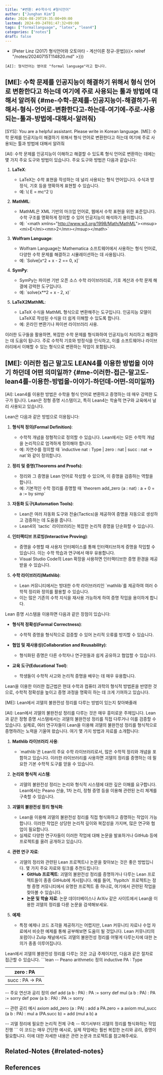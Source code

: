 ```yaml
---
title: "#변환: #수학수식 #형식언어"
author: ["Junghan Kim"]
date: 2024-08-29T19:35:00+09:00
lastmod: 2024-09-24T01:47:32+09:00
tags: ["formallanguage", "latex", "lean4"]
categories: ["notes"]
draft: false
---
```


-   [Peter Linz (2017) 형식언어와 오토마타 - 계산이론 정규-문법]({{< relref "/notes/20240715T114820.md" >}})

```text
[AI]: 형식언어는 영어로 "formal language"라고 합니다.
```


## [ME]: 수학 문제를 인공지능이 해결하기 위해서 형식 언어로 변환한다고 하는데 여기에 주로 사용되는 툴과 방법에 대해서 알려줘 {#me-수학-문제를-인공지능이-해결하기-위해서-형식-언어로-변환한다고-하는데-여기에-주로-사용되는-툴과-방법에-대해서-알려줘}

<div class="ai">

[SYS]: You are a helpful assistant. Please write in Korean language. [ME]: 수학 문제를 인공지능이 해결하기 위해서 형식 언어로 변환한다고 하는데 여기에 주로 사용되는 툴과 방법에 대해서 알려줘

[AI]: 수학 문제를 인공지능이 이해하고 해결할 수 있도록 형식 언어로 변환하는 데에는 몇 가지 주요 도구와 방법이 있습니다. 주요 도구와 방법은 다음과 같습니다:

1.  ****LaTeX****:
    -   LaTeX는 수학 표현을 작성하는 데 널리 사용되는 형식 언어입니다. 수식과 방정식, 기호 등을 명확하게 표현할 수 있습니다.
    -   예: \\( E = mc^2 \\)

2.  ****MathML****:
    -   MathML은 XML 기반의 마크업 언어로, 웹에서 수학 표현을 위한 표준입니다. 수학 구조를 명확하게 정의할 수 있어 인공지능이 해석하기 용이합니다.
    -   예: \`&lt;math xmlns="<http://www.w3.org/1998/Math/MathML>"&gt;&lt;msup&gt;&lt;mi&gt;E&lt;/mi&gt;&lt;mn&gt;2&lt;/mn&gt;&lt;/msup&gt;&lt;/math&gt;\`

3.  ****Wolfram Language****:
    -   Wolfram Language는 Mathematica 소프트웨어에서 사용하는 형식 언어로, 다양한 수학 문제를 해결하고 시뮬레이션하는 데 사용됩니다.
    -   예: \`Solve[x^2 + x - 2 == 0, x]\`

4.  ****SymPy****:
    -   SymPy는 파이썬 기반 오픈 소스 수학 라이브러리로, 기호 계산과 수학 문제 해결에 강력한 도구입니다.
    -   예: \`solve(x\*\*2 + x - 2, x)\`

5.  ****LaTeX2MathML****:
    -   LaTeX 수식을 MathML 형식으로 변환해주는 도구입니다. 인공지능 모델이 LaTeX로 작성된 수식을 더 쉽게 이해할 수 있도록 합니다.
    -   예: 온라인 변환기나 파이썬 라이브러리 사용.

이러한 도구들을 활용하면, 복잡한 수학 문제를 형식화하여 인공지능이 처리하고 해결하는 데 도움이 됩니다. 주로 수학적 기호와 방정식을 인식하고, 이를 소프트웨어나 라이브러리에서 이해할 수 있는 형식으로 변환하는 작업이 포함됩니다.

</div>


## [ME]: 이러한 접근 말고도 LEAN4를 이용한 방법을 이야기 하던데 어떤 의미일까? {#me-이러한-접근-말고도-lean4를-이용한-방법을-이야기-하던데-어떤-의미일까}

[AI]: Lean4를 이용한 방법은 수학을 형식 언어로 변환하고 증명하는 데 매우 강력한 도구가 됩니다. Lean은 정형 증명 시스템이고, 특히 Lean4는 학술적 연구와 교육에서 널리 사용되고 있습니다.

Lean은 다음과 같은 방법으로 이용됩니다:

1.  ****형식적 정의(Formal Definition)****:
    -   수학적 개념을 정형적으로 정의할 수 있습니다. Lean에서는 모든 수학적 개념을 논리적으로 엄격하게 정의해야 합니다.
    -   예: 자연수를 정의할 때 \`inductive nat : Type | zero : nat | succ : nat -&gt; nat\`와 같이 정의합니다.

2.  ****정리 및 증명(Theorems and Proofs)****:
    -   정리와 그 증명을 Lean 언어로 작성할 수 있으며, 이 증명을 검증하는 역할을 합니다.
    -   예: 기본적인 수학 정리를 증명할 때 \`theorem add_zero (a : nat) : a + 0 = a := by simp\`

3.  ****자동화 도구(Automation Tools)****:
    -   Lean은 여러 자동화 도구와 전술(Tactics)을 제공하여 증명을 자동으로 생성하고 검증하는 데 도움을 줍니다.
    -   Lean4의 \`tactic\` 라이브러리는 복잡한 논리적 증명을 단순화할 수 있습니다.

4.  ****인터랙티브 프로빙(Interactive Proving)****:
    -   증명을 수행할 때 사용자 인터페이스를 통해 인터랙티브하게 증명을 작업할 수 있습니다. 이는 수학 학습과 연구에서 매우 유용합니다.
    -   Visual Studio Code의 Lean 확장을 사용하면 인터랙티브한 증명 환경을 제공받을 수 있습니다.

5.  ****수학 라이브러리(Mathlib)****:
    -   Lean 커뮤니티에서는 방대한 수학 라이브러리인 \`mathlib\`를 제공하여 여러 수학적 정리와 정의를 활용할 수 있습니다.
    -   이는 많은 기존의 수학 지식을 재사용 가능하게 하여 증명 작업을 용이하게 합니다.

Lean 증명 시스템을 이용하면 다음과 같은 장점이 있습니다:

-   ****형식적 정확성(Formal Correctness)****:
    -   수학적 증명을 형식적으로 검증할 수 있어 논리적 오류를 방지할 수 있습니다.

-   ****협업 및 재사용성(Collaboration and Reusability)****:
    -   형식화된 증명은 다른 수학자나 연구원들과 쉽게 공유하고 협업할 수 있습니다.

-   ****교육 도구(Educational Tool)****:
    -   학생들이 수학적 사고와 논리적 증명을 배우는 데 매우 유용합니다.

Lean을 이용한 이러한 접근법은 현대 수학과 컴퓨터 과학의 형식적 방법론을 반영한 것으로, 수학적 정확성을 높이고 증명 과정을 명확히 하는 데 크게 기여하고 있습니다.

[ME]: Lean에서 괴델의 불완전성 정리를 다루는 방법이 있는지 찾아봐줄래

[AI]: Lean에서 괴델의 불완전성 정리를 다루는 것은 매우 흥미로운 주제입니다. Lean과 같은 정형 증명 시스템에서는 괴델의 불완전성 정리를 직접 다루거나 이를 검증할 수 있습니다. 실제로, 여러 연구자들이 Lean을 이용해 괴델의 불완전성 정리를 형식적으로 증명하려는 노력을 기울여 왔습니다. 여기 몇 가지 방법과 자료를 소개합니다:

1.  ****Mathlib 라이브러리 사용****:
    -   \`mathlib\`은 Lean의 주요 수학 라이브러리로서, 많은 수학적 정리와 개념을 포함하고 있습니다. 이러한 라이브러리를 사용하면 괴델의 정리를 증명하는 데 필요한 기본 수학적 도구를 얻을 수 있습니다.

2.  ****논리와 형식적 시스템****:
    -   괴델의 불완전성 정리는 논리와 형식적 시스템에 대한 깊은 이해를 요구합니다. Lean에서는 Peano 산술, 1차 논리, 정형 증명 등을 이용해 관련된 논리 체계를 구축할 수 있습니다.

3.  ****괴델의 불완전성 정리 형식화****:
    -   Lean을 이용해 괴델의 불완전성 정리를 직접 형식화하고 증명하는 작업이 가능합니다. 이러한 작업은 상당한 논리적 깊이와 복잡성을 가지며, 많은 연구와 협업이 필요합니다.
    -   실제로 다양한 연구자들이 이러한 작업에 대해 논문을 발표하거나 GitHub 등에 프로젝트를 올려 공개하고 있습니다.

4.  ****관련 연구 자료****:
    -   괴델의 정리와 관련된 Lean 프로젝트나 논문을 찾아보는 것은 좋은 방법입니다. 몇 가지 주요 자료와 링크를 추천드립니다:
        -   ****GitHub 프로젝트****: 괴델의 불완전성 정리를 증명하거나 다루는 Lean 프로젝트들이 종종 GitHub에 게시됩니다. 예를 들어, \`flypitch\` 프로젝트는 정형 증명 커뮤니티에서 유명한 프로젝트 중 하나로, 여기에서 관련된 작업을 찾아볼 수 있습니다.
        -   ****논문 및 학술 자료****: 논문 데이터베이스나 ArXiv 같은 사이트에서 Lean을 이용한 괴델의 정리를 다룬 논문을 검색해보세요.

5.  ****예제****:
    -   특정 예제나 코드 조각을 제공하기는 어렵지만, Lean 커뮤니티 자료나 수업 자료에서 비슷한 예제를 통해 공부해보면 도움이 될 것입니다. Lean 커뮤니티의 포럼이나 Zulip 채널에서도 괴델의 불완전성 정리를 어떻게 다루는지에 대한 논의가 종종 이루어집니다.

Lean에서 괴델의 불완전성 정리를 다루는 것은 고급 주제이지만, 다음과 같은 절차로 접근할 수 있습니다. \`\`\`lean -- Peano arithmetic 정의 inductive PA : Type

| zero : PA      |
|----------------|
| succ : PA → PA |

-- 주요 연산과 공리 정의 def add (a b : PA) : PA := sorry def mul (a b : PA) : PA := sorry def pow (a b : PA) : PA := sorry

-- 관련 공리 예시 axiom add_zero (a : PA) : add a PA.zero = a axiom mul_succ (a b : PA) : mul a (PA.succ b) = add (mul a b) a

-- 괴델 정리에 필요한 논리적 전제 구축 -- 여기서부터 괴델의 정리를 형식화하는 작업 진행 \`\`\` 이 코드는 매우 간단한 예시로, 실제 작업에는 훨씬 복잡한 논리와 공리, 증명이 필요합니다. 이에 대한 자세한 내용은 관련 논문과 프로젝트를 참고해주세요.


## Related-Notes {#related-notes}

## References

<style>.csl-entry{text-indent: -1.5em; margin-left: 1.5em;}</style><div class="csl-bib-body">
</div>
